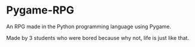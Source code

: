 # Pygame-RPG
An RPG made in the Python programming language using Pygame.

Made by 3 students who were bored because why not, life is just like that.